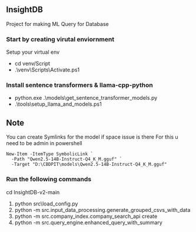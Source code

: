 ## InsightDB
Project for making ML Query for Database

### Start by creating virutal enviornment

Setup your virtual env
- cd venv/Script
-  .\venv\Scripts\Activate.ps1

### Install sentence transformers & llama-cpp-python

- python.exe .\models\get_sentence_transformer_models.py
- .\tools\setup_llama_and_models.ps1


**Note**
---
You can create Symlinks for the model if space issue is there
For this u need to be admin in powershell

```
New-Item -ItemType SymbolicLink `
  -Path "Qwen2.5-14B-Instruct-Q4_K_M.gguf" `
  -Target "D:\CBDPIT\models\Qwen2.5-14B-Instruct-Q4_K_M.gguf"
```

### Run the following commands
cd InsightDB-v2-main
1. python src\load_config.py
2. python -m src.input_data_processing.generate_grouped_csvs_with_data
3. python -m src.company_index.company_search_api  create 
4. python -m src.query_engine.enhanced_query_with_summary
